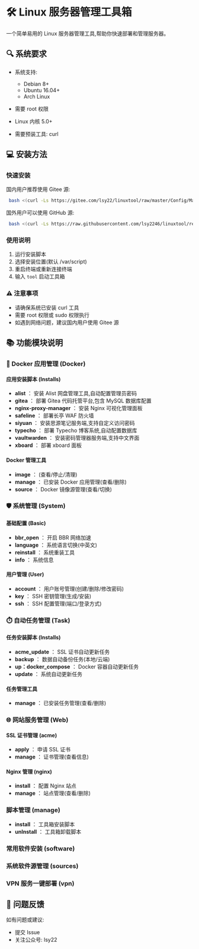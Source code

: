 # 🛠 Linux 服务器管理工具箱

一个简单易用的 Linux 服务器管理工具,帮助你快速部署和管理服务器。

## 🔍 系统要求

* 系统支持:

  * Debian 8+
  * Ubuntu 16.04+
  * Arch Linux
* 需要 root 权限
* Linux 内核 5.0+
* 需要预装工具: curl

## 💻 安装方法

### 快速安装

国内用户推荐使用 Gitee 源:

```bash
 bash <(curl -Ls https://gitee.com/lsy22/linuxtool/raw/master/Config/Manage/install.sh)
```

国外用户可以使用 GitHub 源:

```bash
 bash <(curl -Ls https://raw.githubusercontent.com/lsy2246/linuxtool/refs/heads/master/Config/Manage/install.sh)
```

### 使用说明

1. 运行安装脚本
2. 选择安装位置(默认 /var/script)
3. 重启终端或重新连接终端
4. 输入 `tool` 启动工具箱

### ⚠️ 注意事项

* 请确保系统已安装 curl 工具
* 需要 root 权限或 sudo 权限执行
* 如遇到网络问题，建议国内用户使用 Gitee 源

## 📚 功能模块说明

### 🐳 Docker 应用管理 (Docker)

#### 应用安装脚本 (Installs)

* **alist** ： 安装 Alist 网盘管理工具,自动配置管理员密码
* **gitea** ： 部署 Gitea 代码托管平台,包含 MySQL 数据库配置
* **nginx-proxy-manager** ： 安装 Nginx 可视化管理面板
* **safeline** ： 部署长亭 WAF 防火墙
* **siyuan** ： 安装思源笔记服务端,支持自定义访问密码
* **typecho** ： 部署 Typecho 博客系统,自动配置数据库
* **vaultwarden** ： 安装密码管理器服务端,支持中文界面
* **xboard** ： 部署 xboard 面板

#### Docker 管理工具

* **image** ： (查看/停止/清理)
* **manage** ： 已安装 Docker 应用管理(查看/删除)
* **source** ： Docker 镜像源管理(查看/切换)

### 🛡️ 系统管理 (System)

#### 基础配置 (Basic)

* **bbr_open** ： 开启 BBR 网络加速
* **language** ： 系统语言切换(中英文)
* **reinstall** ： 系统重装工具
* **info** ： 系统信息

#### 用户管理 (User)

* **account** ： 用户账号管理(创建/删除/修改密码)
* **key** ： SSH 密钥管理(生成/安装)
* **ssh** ： SSH 配置管理(端口/登录方式)

### ⏱️ 自动任务管理 (Task)

#### 任务安装脚本 (Installs)

* **acme_update** ： SSL 证书自动更新任务
* **backup** ： 数据自动备份任务(本地/云端)
* **up：docker_compose** ： Docker 容器自动更新任务
* **update** ： 系统自动更新任务

#### 任务管理工具

* **manage** ： 已安装任务管理(查看/删除)

### 🌐 网站服务管理 (Web)

#### SSL 证书管理 (acme)

* **apply** ： 申请 SSL 证书
* **manage** ： 证书管理(查看信息)

#### Nginx 管理 (nginx)

* **install** ： 配置 Nginx 站点
* **manage** ： 站点管理(查看/删除)

### 脚本管理 (manage)

* **install** ： 工具箱安装脚本
* **unInstall** ： 工具箱卸载脚本

### 常用软件安装 (software)

### 系统软件源管理 (sources)

### VPN 服务一键部署 (vpn)

## 📝 问题反馈

如有问题或建议:

* 提交 Issue
* 关注公众号: lsy22